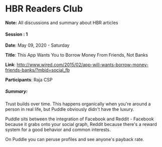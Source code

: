 # HBR Readers Club

**Note:** All discussions and summary about HBR articles




#### Session : 1

**Date**: May 09, 2020 - Saturday

**Title**: This App Wants You to Borrow Money From Friends, Not Banks 

**Link**: http://www.wired.com/2015/02/app-will-wants-borrow-money-friends-banks/?mbid=social_fb

**Participants**: Raja CSP

##### Summary:
Trust builds over time. This happens organically when you're around a person in real life, but Puddle obviously didn't have the luxury.

Puddle sits between the integration of Facebook and Reddit - Facebook because it grabs onto your social graph, Reddit because there's a reward system for a good behavior and common interests.

On Puddle you can peruse profiles and see anyone's payback rate.
